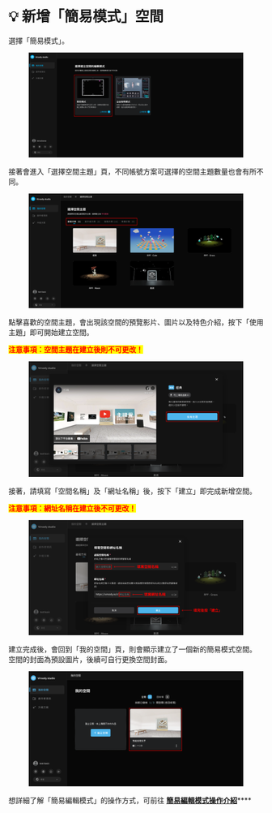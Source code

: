 # 💡 新增「簡易模式」空間

選擇「簡易模式」。

<figure><img src="../../.gitbook/assets/Frame 81.png" alt=""><figcaption></figcaption></figure>



接著會進入「選擇空間主題」頁，不同帳號方案可選擇的空間主題數量也會有所不同。

<figure><img src="../../.gitbook/assets/Frame 9 (4).png" alt=""><figcaption></figcaption></figure>



點擊喜歡的空間主題，會出現該空間的預覽影片、圖片以及特色介紹，按下「使用主題」即可開始建立空間。

<mark style="color:red;">**注意事項：空間主題在建立後則不可更改！**</mark>

<figure><img src="../../.gitbook/assets/Frame 10.png" alt=""><figcaption></figcaption></figure>



接著，請填寫「空間名稱」及「網址名稱」後，按下「建立」即完成新增空間。

<mark style="color:red;">**注意事項：網址名稱在建立後不可更改！**</mark>

<figure><img src="../../.gitbook/assets/Frame 11.png" alt=""><figcaption></figcaption></figure>



建立完成後，會回到「我的空間」頁，則會顯示建立了一個新的簡易模式空間。\
空間的封面為預設圖片，後續可自行更換空間封面。

<figure><img src="../../.gitbook/assets/Frame 12.png" alt=""><figcaption></figcaption></figure>

想詳細了解「簡易編輯模式」的操作方式，可前往 [**簡易編輯模式操作介紹**](../../jian-yi-bian-ji-mo-shi/jin-ru-shang-chuan-bian-ji-ye-ye.md)****
